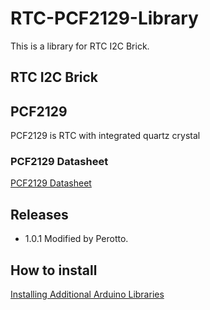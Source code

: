# RTC-PCF2129-Library

This is a library for RTC I2C Brick.

## RTC I2C Brick


## PCF2129

PCF2129 is RTC with integrated quartz crystal

### PCF2129 Datasheet

[PCF2129 Datasheet](https://www.nxp.com/docs/en/data-sheet/PCF2129.pdf)

## Releases

- 1.0.1 Modified by Perotto.

## How to install

[Installing Additional Arduino Libraries](https://www.arduino.cc/en/Guide/Libraries)
